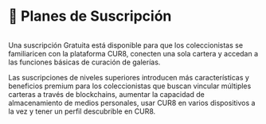 # 🚀 Planes de Suscripción

<figure><img src="../../.gitbook/assets/Screenshot 2025-03-23 at 10.57.40.png" alt=""><figcaption></figcaption></figure>

Una suscripción Gratuita está disponible para que los coleccionistas se familiaricen con la plataforma CUR8, conecten una sola cartera y accedan a las funciones básicas de curación de galerías.

Las suscripciones de niveles superiores introducen más características y beneficios premium para los coleccionistas que buscan vincular múltiples carteras a través de blockchains, aumentar la capacidad de almacenamiento de medios personales, usar CUR8 en varios dispositivos a la vez y tener un perfil descubrible en CUR8.